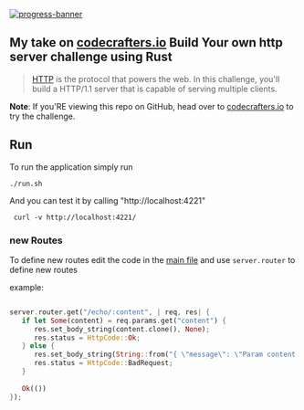 [![progress-banner](https://backend.codecrafters.io/progress/http-server/b03eacf4-200b-4382-a86f-31a42765ec3e)](https://app.codecrafters.io/users/codecrafters-bot?r=2qF)

## My take on [codecrafters.io](https://codecrafters.io) Build Your own http server challenge using Rust

> [HTTP](https://en.wikipedia.org/wiki/Hypertext_Transfer_Protocol) is the
> protocol that powers the web. In this challenge, you'll build a HTTP/1.1 server
> that is capable of serving multiple clients.

**Note**: If you'RE viewing this repo on GitHub, head over to
[codecrafters.io](https://codecrafters.io) to try the challenge.

## Run

To run the application simply run

```shell
./run.sh
```

And you can test it by calling "http://localhost:4221"

```shell
 curl -v http://localhost:4221/
```

### new Routes

To define new routes edit the code in the [main file](src/main.rs) and use `server.router` to define new routes

example:

```rust

server.router.get("/echo/:content", | req, res| {
   if let Some(content) = req.params.get("content") {
      res.set_body_string(content.clone(), None);
      res.status = HttpCode::Ok;
   } else {
      res.set_body_string(String::from("{ \"message\": \"Param content is required\" }"), None);
      res.status = HttpCode::BadRequest;
   }
   
   Ok(())
});
```